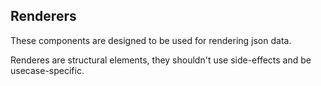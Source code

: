 ## Renderers

These components are designed to be used for rendering json data.

Renderes are structural elements, they shouldn't use side-effects and be usecase-specific.
